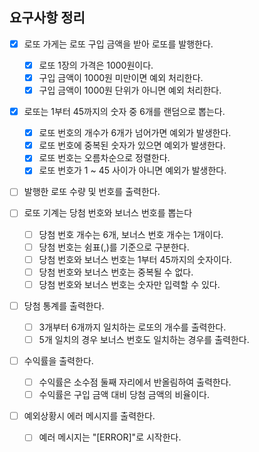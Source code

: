 ## 요구사항 정리

- [x] 로또 가게는 로또 구입 금액을 받아 로또를 발행한다.
    - [x] 로또 1장의 가격은 1000원이다.
    - [x] 구입 금액이 1000원 미만이면 예외 처리한다.
    - [x] 구입 금액이 1000원 단위가 아니면 예외 처리한다.

- [x] 로또는 1부터 45까지의 숫자 중 6개를 랜덤으로 뽑는다.
    - [x] 로또 번호의 개수가 6개가 넘어가면 예외가 발생한다.
    - [x] 로또 번호에 중복된 숫자가 있으면 예외가 발생한다.
    - [x] 로또 번호는 오름차순으로 정렬한다.
    - [x] 로또 번호가 1 ~ 45 사이가 아니면 예외가 발생한다.

- [ ] 발행한 로또 수량 및 번호를 출력한다.

- [ ] 로또 기계는 당첨 번호와 보너스 번호를 뽑는다
    - [ ] 당첨 번호 개수는 6개, 보너스 번호 개수는 1개이다.
    - [ ] 당첨 번호는 쉼표(,)를 기준으로 구분한다.
    - [ ] 당첨 번호와 보너스 번호는 1부터 45까지의 숫자이다.
    - [ ] 당첨 번호와 보너스 번호는 중복될 수 없다.
    - [ ] 당첨 번호와 보너스 번호는 숫자만 입력할 수 있다.

- [ ] 당첨 통계를 출력한다.
    - [ ] 3개부터 6개까지 일치하는 로또의 개수를 출력한다.
    - [ ] 5개 일치의 경우 보너스 번호도 일치하는 경우를 출력한다.

- [ ] 수익률을 출력한다.
    - [ ] 수익률은 소수점 둘째 자리에서 반올림하여 출력한다.
    - [ ] 수익률은 구입 금액 대비 당첨 금액의 비율이다.

- [ ] 예외상황시 에러 메시지를 출력한다.
    - [ ] 예러 메시지는 "[ERROR]"로 시작한다.
